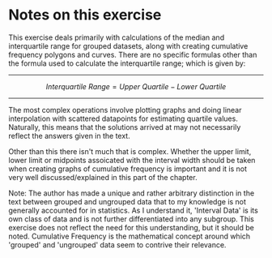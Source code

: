 # Notes on this exercise

This exercise deals primarily with calculations of the median and interquartile range for grouped datasets, along with creating cumulative frequency polygons and curves. There are no specific formulas other than the formula used to calculate the interquartile range; which is given by:

-----

$$ Interquartile \ Range = Upper \ Quartile - Lower \ Quartile $$

-----

The most complex operations involve plotting graphs and doing linear interpolation with scattered datapoints for estimating quartile values. Naturally, this means that the solutions arrived at may not necessarily reflect the answers given in the text. 

Other than this there isn't much that is complex. Whether the upper limit, lower limit or midpoints assoicated with the interval width should be taken when creating graphs of cumulative frequency is important and it is not very well discussed/explained in this part of the chapter. 

Note: The author has made a unique and rather arbitrary distinction in the text between grouped and ungrouped data that to my knowledge is not generally accounted for in statistics. As I understand it, 'Interval Data' is its own class of data and is not further differentiated into any subgroup. This exercise does not reflect the need for this understanding, but it should be noted. Cumulative Frequency is the mathematical concept around which 'grouped' and 'ungrouped' data seem to contrive their relevance.
